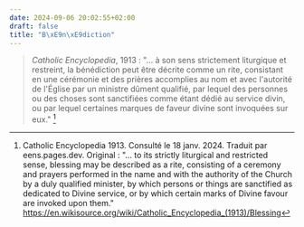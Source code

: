 ```yaml
---
date: 2024-09-06 20:02:55+02:00
draft: false
title: "B\xE9n\xE9diction"
---
```





> *Catholic Encyclopedia*, 1913 : "... à son sens strictement liturgique et restreint, la bénédiction peut être décrite comme un rite, consistant en une cérémonie et des prières accomplies au nom et avec l'autorité de l'Église par un ministre dûment qualifié, par lequel des personnes ou des choses sont sanctifiées comme étant dédié au service divin, ou par lequel certaines marques de faveur divine sont invoquées sur eux." [^1]

[^1]: Catholic Encyclopedia 1913. Consulté le 18 janv. 2024. Traduit par eens.pages.dev. Original : "... to its strictly liturgical and restricted sense, blessing may be described as a rite, consisting of a ceremony and prayers performed in the name and with the authority of the Church by a duly qualified minister, by which persons or things are sanctified as dedicated to Divine service, or by which certain marks of Divine favour are invoked upon them." https://en.wikisource.org/wiki/Catholic_Encyclopedia_(1913)/Blessing


